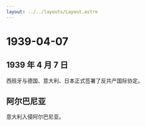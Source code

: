 ```yaml
---
layout: ../../layouts/Layout.astro
---
```


# 1939-04-07

## 1939 年 4 月 7 日

西班牙与德国、意大利、日本正式签署了反共产国际协定。

## 阿尔巴尼亚

意大利入侵阿尔巴尼亚。